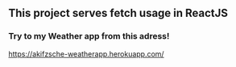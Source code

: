 ## This project serves fetch usage in ReactJS

### Try to my Weather app from this adress!

https://akifzsche-weatherapp.herokuapp.com/
